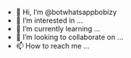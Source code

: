 - 👋 Hi, I’m @botwhatsappbobizy
- 👀 I’m interested in ...
- 🌱 I’m currently learning ...
- 💞️ I’m looking to collaborate on ...
- 📫 How to reach me ...

<!---
botwhatsappbobizy/botwhatsappbobizy is a ✨ special ✨ repository because its `README.md` (this file) appears on your GitHub profile.
You can click the Preview link to take a look at your changes.
--->
